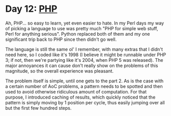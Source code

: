 # Day 12: [PHP](http://www.php.net/)

Ah, PHP... so easy to learn, yet even easier to hate. In my Perl days my way of
picking a language to use was pretty much "PHP for simple web stuff, Perl for
anything serious". Python replaced both of them and my one significant trip
back to PHP since then didn't go well.

The language is still the same ol' I remember, with many extras that I didn't
need here, so I coded like it's 1998 (I believe it might be runnable under PHP
3; if not, then we're partying like it's 2004, when PHP 5 was released). The
major annoyances it can cause don't really show on the problems of this
magnitude, so the overall experience was pleasant.

The problem itself is simple, until one gets to the part 2. As is the case with
a certain number of AoC problems, a pattern needs to be spotted and then used
to avoid otherwise ridiculous amount of computation. For that purpose, I
introduced caching of results, which quickly noticed that the pattern is simply
moving by 1 position per cycle, thus easily jumping over all but the first few
hundred steps.
